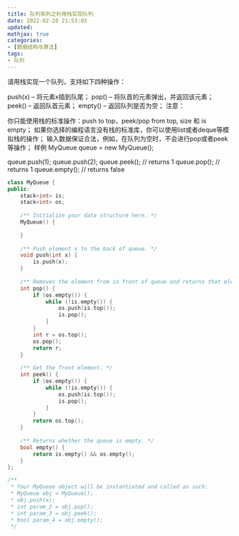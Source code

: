 ```yaml
---
title: 队列系列之利用栈实现队列
date: 2022-02-28 21:53:03
updated:
mathjax: true
categories:
- [数据结构与算法]
tags: 
- 队列
---
```


请用栈实现一个队列，支持如下四种操作：

push(x) – 将元素x插到队尾；
pop() – 将队首的元素弹出，并返回该元素；
peek() – 返回队首元素；
empty() – 返回队列是否为空；
注意：

你只能使用栈的标准操作：push to top，peek/pop from top, size 和 is empty；
如果你选择的编程语言没有栈的标准库，你可以使用list或者deque等模拟栈的操作；
输入数据保证合法，例如，在队列为空时，不会进行pop或者peek等操作；
样例
MyQueue queue = new MyQueue();

queue.push(1);
queue.push(2);
queue.peek();  // returns 1
queue.pop();   // returns 1
queue.empty(); // returns false

```cpp
class MyQueue {
public:
    stack<int> is;
    stack<int> os;
    
    /** Initialize your data structure here. */
    MyQueue() {
        
    }
    
    /** Push element x to the back of queue. */
    void push(int x) {
        is.push(x);
    }
    
    /** Removes the element from in front of queue and returns that element. */
    int pop() {
        if (os.empty()) {
            while (!is.empty()) {
                os.push(is.top());
                is.pop();
            }
        }
        int r = os.top();
        os.pop();
        return r;
    }
    
    /** Get the front element. */
    int peek() {
        if (os.empty()) {
            while (!is.empty()) {
                os.push(is.top());
                is.pop();
            }
        }
        return os.top();
    }
    
    /** Returns whether the queue is empty. */
    bool empty() {
        return is.empty() && os.empty();
    }
};

/**
 * Your MyQueue object will be instantiated and called as such:
 * MyQueue obj = MyQueue();
 * obj.push(x);
 * int param_2 = obj.pop();
 * int param_3 = obj.peek();
 * bool param_4 = obj.empty();
 */
```
